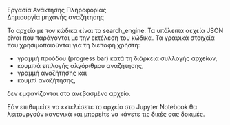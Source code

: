 Εργασία Ανάκτησης Πληροφορίας <br> 
Δημιουργία μηχανής αναζήτησης

Το αρχείο με τον κώδικα είναι το search_engine.
Τα υπόλειπα αεχεία JSON είναι που παράγονται με την εκτέλεση του κώδικα. 
Τα γραφικά στοιχεία που χρησιμοποιούνται για τη διεπαφή χρήστη: 
- γραμμή προόδου (progress bar) κατά τη διάρκεια συλλογής αρχείων, 
- κουμπιά επιλογής αλγόριθμου αναζήτησης, 
- γραμμή αναζήτησης και
- κουμπί αναζήτησης,

δεν εμφανίζονται στο ανεβασμένο αρχείο.
 
Εάν επιθυμείτε να εκτελέσετε το αρχείο στο Jupyter Notebook θα λειτουργούν κανονικά και μπορείτε να κάνετε τις δικές σας δοκιμές.
